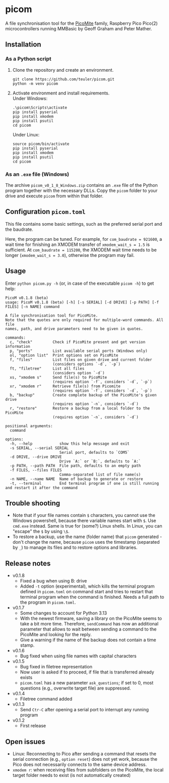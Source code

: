 # picom
 A file synchronisation tool for the [PicoMite](https://geoffg.net/picomite.html) family, Raspberry Pico Pico(2) microcontrollers running MMBasic by Geoff Graham and Peter Mather.

## Installation
### As a Python script
1) Clone the repository and create an environment.
   ```
   git clone https://github.com/teuler/picom.git
   python -m venv picom
   ```
2) Activate environment and install requirements.    
   Under Windows:
   ```
   .\picom\Scripts\activate
   pip install pyserial
   pip install xmodem
   pip install psutil
   cd picom
   ```
   Under Linux:
   ```
   source picom/bin/activate
   pip install pyserial
   pip install xmodem
   pip install psutil
   cd picom
   ```
### As an `.exe` file (Windows)
The archive `picom_v0_1_8_Windows.zip` contains an `.exe` file of the Python program together with the necessary DLLs. Copy the `picom` folder to your drive and execute `picom` from within that folder.
   
## Configuration `picom.toml`
This file contains some basic settings, such as the preferred serial port and the baudrate.

Here, the program can be tuned. For example, for `com_baudrate = 921600`, a wait time for finishing an XMODEM transfer of `xmodem_wait_s = 1.5` is sufficient.
At `com_baudrate = 115200`, the XMODEM wait time needs to be longer (`xmodem_wait_s = 3.0`), otherwise the program may fail.


## Usage
Enter `python picom.py -h` (or, in case of the executable `picom -h`) to get help:
```
PicoM v0.1.8 (beta)
usage: PicoM v0.1.8 (beta) [-h] [-s SERIAL] [-d DRIVE] [-p PATH] [-f FILES] [-n NAME] command

A file synchronisation tool for PicoMite.
Note that the quotes are only required for multiple-word commands. All file
names, path, and drive parameters need to be given in quotes.

commands:
  c, "check"         Check if PicoMite present and get version information
  p, "ports"         List available serial ports (Windows only)
  ol, "option list"  Print options set on PicoMite
  f, "files"         List files on given drive and current folder
                     (considers options `-d`, `-p`)
  ft, "filetree"     List all files
                     (considers option `-d`)
  xs, "xmodem s"     Send file(s) to PicoMite
                     (requires option `-f`, considers `-d`, `-p`)
  xr, "xmodem r"     Retrieve file(s) from Picomite
                     (requires option `-f`, considers `-d`, `-p`)
  b, "backup"        Create complete backup of the PicoMite's given drive
                     (requires option `-n`, considers `-d`)
  r, "restore"       Restore a backup from a local folder to the PicoMite
                     (requires option `-n`, considers `-d`)

positional arguments:
  command

options:
  -h, --help            show this help message and exit
  -s SERIAL, --serial SERIAL
                        Serial port, defaults to `COM5`
  -d DRIVE, --drive DRIVE
                        Drive `A:` or `B:`, defaults to `A:`
  -p PATH, --path PATH  File path, defaults to an empty path
  -f FILES, --files FILES
                        Comma-separated list of file name(s)
  -n NAME, --name NAME  Name of backup to generate or restore
  -t, --terminal        End terminal program if one is still running and restart it after the command
```

## Trouble shooting
- Note that if your file names contain `$` characters, you cannot use the Windows powershell, because there variable names start with `$`. Use `cmd.exe` instead. Same is true for (some?) Linux shells. In Linux, you can "escape" the `$` by using `\$`.
- To restore a backup, use the name (folder name) that `picom` generated - don't change the name, because `picom` uses the timestamp (separated by `_`) to manage its files and to restore options and libraries.

## Release notes
- v0.1.8
  - Fixed a bug when using B: drive
  - Added `-t` option (experimental), which kills the terminal program defined in `picom.toml` on command start and tries to restart that terminal program when the command is finished. Needs a full path to the program in `picom.toml`. 
- v0.1.7
  - Some changes to account for Python 3.13
  - With the newest firmware, saving a library on the PicoMite seems to take a bit more time. Therefore,  `sendCommand` has now an additional parameter that allows to wait between sending a command to the PicoMite and looking for the reply.
  - Give a warning if the name of the backup does not contain a time stamp.
- v0.1.6
  - Bug fixed when using file names with capital characters
- v0.1.5
  - Bug fixed in filetree representation
  - Now user is asked if to proceed, if file that is transferred already exists
  - `picom.toml` has a new parameter `ask_questions`; if set to 0, most questions (e.g., overwrite target file)
    are suppressed.
- v0.1.4
  - Filetree command added
- v0.1.3
  - Send `Ctr-C` after opening a serial port to interrupt any running program
- v0.1.2
  - First release

## Open issues
- Linux: Reconnecting to Pico after sending a command that resets the serial connection (e.g., `option reset`)
  does not yet work, because the Pico does not necessarily connects to the same device address.
- `xmodem r`: when receiving files from subfolders on the PicoMite, the local target folder needs to exist (is not automatically created)
